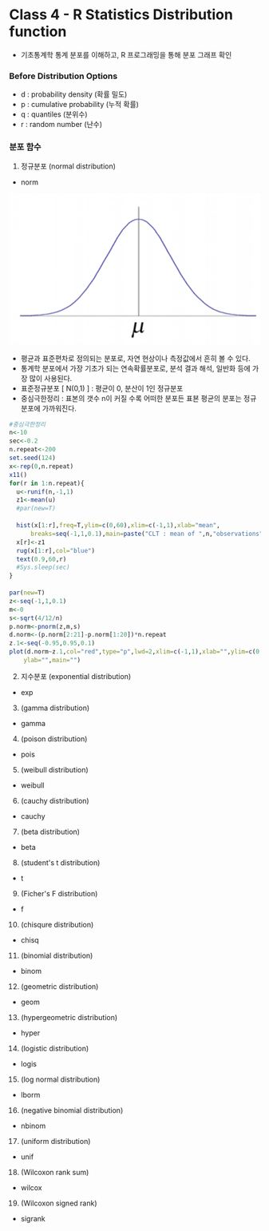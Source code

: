 # Class 4 - R Statistics Distribution function

- 기초통계학 통계 분포를 이해하고, R 프로그래밍을 통해 분포 그래프 확인

### Before Distribution Options
  - d : probability density (확률 밀도)
  - p : cumulative probability (누적 확률)
  - q : quantiles (분위수)
  - r : random number (난수)

### 분포 함수

1. 정규분포 (normal distribution)
  - norm

![jpg](../img/normal_distribution.png)

  - 평균과 표준편차로 정의되는 분포로, 자연 현상이나 측정값에서 흔히 볼 수 있다.
  - 통계학 분포에서 가장 기초가 되는 연속확률분포로, 분석 결과 해석, 일반화 등에 가장 많이 사용된다.
  - 표준정규분포 [ N(0,1) ] : 평균이 0, 분산이 1인 정규분포
  - 중심극한정리 : 표본의 갯수 n이 커질 수록 어떠한 분포든 표뵨 평균의 분포는 정규분포에 가까워진다.
  ```r
  #중심극한정리
  n<-10
  sec<-0.2
  n.repeat<-200
  set.seed(124)
  x<-rep(0,n.repeat)
  x11()
  for(r in 1:n.repeat){
    u<-runif(n,-1,1)
    z1<-mean(u)
    #par(new=T)
  
    hist(x[1:r],freq=T,ylim=c(0,60),xlim=c(-1,1),xlab="mean",
        breaks=seq(-1,1,0.1),main=paste("CLT : mean of ",n,"observations"))
    x[r]<-z1
    rug(x[1:r],col="blue")
    text(0.9,60,r)
    #Sys.sleep(sec)
  }

  par(new=T)
  z<-seq(-1,1,0.1)
  m<-0
  s<-sqrt(4/12/n)
  p.norm<-pnorm(z,m,s)
  d.norm<-(p.norm[2:21]-p.norm[1:20])*n.repeat
  z.1<-seq(-0.95,0.95,0.1)
  plot(d.norm~z.1,col="red",type="p",lwd=2,xlim=c(-1,1),xlab="",ylim=c(0,60),
      ylab="",main="")
  ```

2. 지수분포 (exponential distribution)
  - exp

3. (gamma distribution)
  - gamma

4. (poison distribution)
  - pois

5. (weibull distribution)
  - weibull

6. (cauchy distribution)
  - cauchy

7. (beta distribution)
  - beta

8. (student's t distribution)
  - t

9. (Ficher's F distribution)
  - f

10. (chisqure distribution)
  - chisq

11. (binomial distribution)
  - binom

12. (geometric distribution)
  - geom

13. (hypergeometric distribution)
  - hyper

14. (logistic distribution)
  - logis

15. (log normal distribution)
  - lborm

16. (negative binomial distribution)
  - nbinom

17. (uniform distribution)
  - unif

18. (Wilcoxon rank sum)
  - wilcox

19. (Wilcoxon signed rank)
  - sigrank



